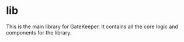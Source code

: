 # lib

This is the main library for GateKeeper. It contains all the core logic and components for the library.